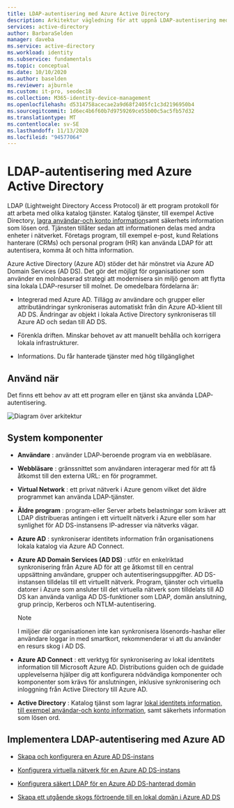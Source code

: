 ```yaml
---
title: LDAP-autentisering med Azure Active Directory
description: Arkitektur vägledning för att uppnå LDAP-autentisering med Azure Active Directory.
services: active-directory
author: BarbaraSelden
manager: daveba
ms.service: active-directory
ms.workload: identity
ms.subservice: fundamentals
ms.topic: conceptual
ms.date: 10/10/2020
ms.author: baselden
ms.reviewer: ajburnle
ms.custom: it-pro, seodec18
ms.collection: M365-identity-device-management
ms.openlocfilehash: d5314758acecae2a9d68f2405fc1c3d2196950b4
ms.sourcegitcommit: 1d6ec4b6f60b7d9759269ce55b00c5ac5fb57d32
ms.translationtype: MT
ms.contentlocale: sv-SE
ms.lasthandoff: 11/13/2020
ms.locfileid: "94577064"
---
```

# <a name="ldap-authentication-with-azure-active-directory"></a>LDAP-autentisering med Azure Active Directory

LDAP (Lightweight Directory Access Protocol) är ett program protokoll för att arbeta med olika katalog tjänster. Katalog tjänster, till exempel Active Directory, [lagra användar-och konto information](https://www.dnsstuff.com/active-directory-service-accounts)samt säkerhets information som lösen ord. Tjänsten tillåter sedan att informationen delas med andra enheter i nätverket. Företags program, till exempel e-post, kund Relations hanterare (CRMs) och personal program (HR) kan använda LDAP för att autentisera, komma åt och hitta information. 

Azure Active Directory (Azure AD) stöder det här mönstret via Azure AD Domain Services (AD DS). Det gör det möjligt för organisationer som använder en molnbaserad strategi att modernisera sin miljö genom att flytta sina lokala LDAP-resurser till molnet. De omedelbara fördelarna är: 

* Integrerad med Azure AD. Tillägg av användare och grupper eller attributändringar synkroniseras automatiskt från din Azure AD-klient till AD DS. Ändringar av objekt i lokala Active Directory synkroniseras till Azure AD och sedan till AD DS.

* Förenkla driften. Minskar behovet av att manuellt behålla och korrigera lokala infrastrukturer. 

* Informations. Du får hanterade tjänster med hög tillgänglighet 

## <a name="use-when"></a>Använd när

Det finns ett behov av att ett program eller en tjänst ska använda LDAP-autentisering.

![Diagram över arkitektur](./media/authentication-patterns/ldap-auth.png)

## <a name="components-of-system"></a>System komponenter

* **Användare** : använder LDAP-beroende program via en webbläsare.

* **Webbläsare** : gränssnittet som användaren interagerar med för att få åtkomst till den externa URL: en för programmet.

* **Virtual Network** : ett privat nätverk i Azure genom vilket det äldre programmet kan använda LDAP-tjänster. 

* **Äldre program** : program-eller Server arbets belastningar som kräver att LDAP distribueras antingen i ett virtuellt nätverk i Azure eller som har synlighet för AD DS-instansens IP-adresser via nätverks vägar. 

* **Azure AD** : synkroniserar identitets information från organisationens lokala katalog via Azure AD Connect.

* **Azure AD Domain Services (AD DS)** : utför en enkelriktad synkronisering från Azure AD för att ge åtkomst till en central uppsättning användare, grupper och autentiseringsuppgifter. AD DS-instansen tilldelas till ett virtuellt nätverk. Program, tjänster och virtuella datorer i Azure som ansluter till det virtuella nätverk som tilldelats till AD DS kan använda vanliga AD DS-funktioner som LDAP, domän anslutning, grup princip, Kerberos och NTLM-autentisering.
   > [!NOTE]
   >  I miljöer där organisationen inte kan synkronisera lösenords-hashar eller användare loggar in med smartkort, rekommenderar vi att du använder en resurs skog i AD DS. 

* **Azure AD Connect** : ett verktyg för synkronisering av lokal identitets information till Microsoft Azure AD. Distributions guiden och de guidade upplevelserna hjälper dig att konfigurera nödvändiga komponenter och komponenter som krävs för anslutningen, inklusive synkronisering och inloggning från Active Directory till Azure AD. 

* **Active Directory** : Katalog tjänst som lagrar [lokal identitets information, till exempel användar-och konto information](https://www.dnsstuff.com/active-directory-service-accounts), samt säkerhets information som lösen ord.

## <a name="implement-ldap-authentication-with-azure-ad"></a>Implementera LDAP-autentisering med Azure AD

* [Skapa och konfigurera en Azure AD DS-instans](https://docs.microsoft.com/azure/active-directory-domain-services/tutorial-create-instance) 

* [Konfigurera virtuella nätverk för en Azure AD DS-instans](https://docs.microsoft.com/azure/active-directory-domain-services/tutorial-configure-networking) 

* [Konfigurera säkert LDAP för en Azure AD DS-hanterad domän](https://docs.microsoft.com/azure/active-directory-domain-services/tutorial-configure-ldaps) 

* [Skapa ett utgående skogs förtroende till en lokal domän i Azure AD DS](https://docs.microsoft.com/azure/active-directory-domain-services/tutorial-create-forest-trust)

 
